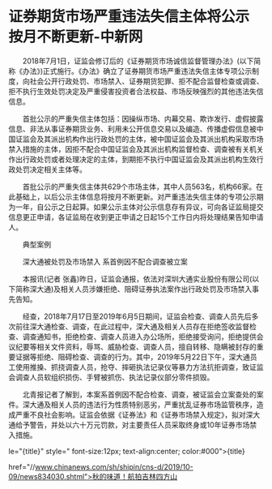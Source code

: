 # 证券期货市场严重违法失信主体将公示 按月不断更新-中新网

　　2018年7月1日，证监会修订后的《证券期货市场诚信监督管理办法》(以下简称《办法》)正式施行。《办法》确立了证券期货市场严重违法失信主体专项公示制度，向社会公开行政处罚、市场禁入、证券期货犯罪、拒不配合监督检查或调查、拒不执行生效处罚决定及严重侵害投资者合法权益、市场反映强烈的其他违法失信信息。

　　首批公示的严重失信主体包括：因操纵市场、内幕交易、欺诈发行、虚假披露信息、非法从事证券期货业务、利用未公开信息交易以及编造、传播虚假信息被中国证监会及其派出机构作出行政处罚的主体，被中国证监会及其派出机构采取市场禁入措施的主体，因拒不配合中国证监会及其派出机构监督检查、调查被有关机关作出行政处罚或者处理决定的主体，到期拒不执行中国证监会及其派出机构生效行政处罚决定相关主体等。

　　首批公示的严重失信主体共629个市场主体，其中人员563名，机构66家。在此基础上，以后公示主体信息将按月不断更新。对严重违法失信主体的专项公示期为一年，自公示之日起算。如果公示主体对公示信息存有异议，可向各证监局提交信息更正申请，各证监局在收到更正申请之日起15个工作日内将处理结果告知申请人。

　　典型案例

　　深大通被处罚及市场禁入 系首例因不配合调查被立案

　　本报讯(记者 张鑫)昨日，证监会通报，依法对深圳大通实业股份有限公司(以下简称深大通)及相关人员涉嫌拒绝、阻碍证券执法案作出行政处罚及市场禁入事先告知。

　　经查，2018年7月17日至2019年6月5日期间，证监会检查、调查人员先后多次前往深大通检查、调查，在此过程中，深大通及相关人员存在拒绝签收监督检查、调查通知书，拒绝检查、调查人员进入办公场所，拒绝接受询问，拒绝提供会议纪要等相关文件资料，辱骂、威胁检查、调查人员，擅自转移、隐瞒被封存的重要证据等拒绝、阻碍检查、调查的行为。其中，2019年5月22日下午，深大通员工使用推搡、抓挠调查人员，抢夺、摔砸执法记录仪等暴力方法抗拒调查，致证监会调查人员软组织损伤、手臂被抓伤、执法记录仪部分零件损毁。

　　北青报记者了解到，本案系首例因不配合检查、调查，被证监会立案查处的案件。深大通及相关人员的违法行为性质特别恶劣，严重扰乱证券市场监管秩序，造成严重不良社会影响。证监会依据《证券法》和《证券市场禁入规定》，拟对深大通给予警告，并处以六十万元罚款，对主要责任人员采取终身或10年证券市场禁入措施。

le="{title}" style=" font-size:12px; text-align:center; color:#000">{title}

href="//www.chinanews.com/sh/shipin/cns-d/2019/10-09/news834030.shtml">秋的味道！航拍吉林四方山
